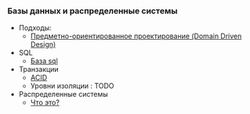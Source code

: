 ### Базы данных и распределенные системы

* Подходы:
  * [Предметно-ориентированное проектирование (Domain Driven Design)](https://github.com/babtiss/cheat-sheet/tree/master/data_base/ddd)
* SQL
    * [База sql](https://github.com/babtiss/cheat-sheet/tree/master/data_base/sql/base)
* Транзакции
    * [ACID](https://github.com/babtiss/cheat-sheet/tree/master/data_base/acid)
    * Уровни изоляции : TODO
* Распределенные системы
    * [Что это?](https://github.com/babtiss/cheat-sheet/tree/master/data_base/distributed_system/base)